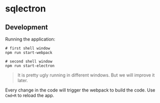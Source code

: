 # sqlectron


## Development

Running the application:

```shell
# first shell window
npm run start-webpack

# second shell window
npm run start-electron
```

> It is pretty ugly running in different windows. But we will improve it later.

Every change in the code will trigger the webpack to build the code. Use `Cmd+R` to reload the app.
